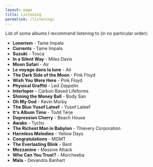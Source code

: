 ```yaml
---
layout: page
title: Listening
permalink: /listening/
---
```


List of some albums I recommend listening to (in no particular order):

* **Lonerism** - Tame Impala
* **Currents** - Tame Impala
* **Suzuki** - Tosca
* **In a Silent Way** - Miles Davis
* **Moon Safari** - Air
* **Le voyage dans la lune** - Air
* **The Dark Side of the Moon** - Pink Floyd
* **Wish You Were Here** - Pink Floyd
* **Physical Graffiti** - Led Zeppelin
* **Interloper** - Carbon Based Lifeforms
* **Shining the Money Ball** - Body San
* **Oh My God** - Kevin Morby
* **The Blue Yusef Lateef** - Yusef Lateef
* **It's Album Time** - Todd Terje
* **Depression Cherry** - Beach House
* **Awake** - Tycho
* **The Richest Man in Babylon** - Thievery Corporation
* **Harmless Melodies** - Yellow Days
* **Congratulations** - MGMT
* **The Everlasting Blink** - Bent
* **Mezzanine** - Massive Attack
* **Who Can You Trust?** - Morcheeba
* **Mala** - Devandra Banhart

